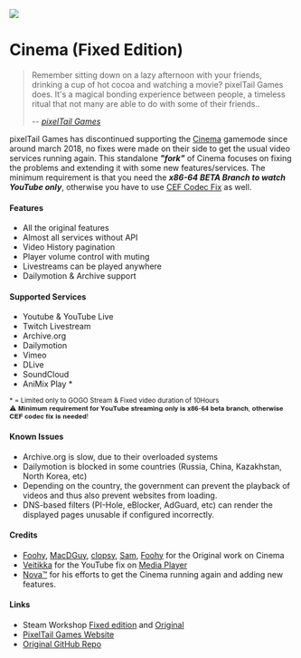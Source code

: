 [![](https://www.cloudflare.com/media/images/web-badges/cf-web-badges-f-1.png)](https://pages.cloudflare.com/)

Cinema (Fixed Edition)
======
> Remember sitting down on a lazy afternoon with your friends, drinking a cup of hot cocoa and watching a movie? pixelTail Games does. It's a magical bonding experience between people, a timeless ritual that not many are able to do with some of their friends..
>
> -- <cite>[pixelTail Games](https://github.com/pixeltailgames/)</cite>

pixelTail Games has discontinued supporting the [Cinema](https://github.com/pixeltailgames/cinema) gamemode since around march 2018, no fixes were made on their side to get the usual video services running again.
This standalone ***"fork"*** of Cinema focuses on fixing the problems and extending it with some new features/services. The minimum requirement is that you need the ***x86-64 BETA Branch to watch YouTube only***, otherwise you have to use [CEF Codec Fix](https://github.com/solsticegamestudios/GModCEFCodecFix) as well.

#### Features ####
* All the original features
* Almost all services without API
* Video History pagination
* Player volume control with muting
* Livestreams can be played anywhere
* Dailymotion & Archive support

#### Supported Services ####
* Youtube & YouTube Live
* Twitch Livestream
* Archive.org
* Dailymotion
* Vimeo
* DLive
* SoundCloud
* AniMix Play &#42;
<sub>
&#42; = Limited only to GOGO Stream & Fixed video duration of 10Hours <br />
⚠ 𝐌𝐢𝐧𝐢𝐦𝐮𝐦 𝐫𝐞𝐪𝐮𝐢𝐫𝐞𝐦𝐞𝐧𝐭 𝐟𝐨𝐫 𝐘𝐨𝐮𝐓𝐮𝐛𝐞 𝐬𝐭𝐫𝐞𝐚𝐦𝐢𝐧𝐠 𝐨𝐧𝐥𝐲 𝐢𝐬 𝐱𝟖𝟔-𝟔𝟒 𝐛𝐞𝐭𝐚 𝐛𝐫𝐚𝐧𝐜𝐡, 𝐨𝐭𝐡𝐞𝐫𝐰𝐢𝐬𝐞 𝐂𝐄𝐅 𝐜𝐨𝐝𝐞𝐜 𝐟𝐢𝐱 𝐢𝐬 𝐧𝐞𝐞𝐝𝐞𝐝!
</sub>

#### Known Issues ####
* Archive.org is slow, due to their overloaded systems
* Dailymotion is blocked in some countries (Russia, China, Kazakhstan, North Korea, etc)
* Depending on the country, the government can prevent the playback of videos and thus also prevent websites from loading.
* DNS-based filters (PI-Hole, eBlocker, AdGuard, etc) can render the displayed pages unusable if configured incorrectly.

#### Credits ####
* [Foohy](http://steamcommunity.com/profiles/76561197970525198), [MacDGuy](http://steamcommunity.com/profiles/76561197972354223), [clopsy](http://steamcommunity.com/profiles/76561197990944858), [Sam](http://steamcommunity.com/profiles/76561197991989781), [Foohy](http://steamcommunity.com/profiles/76561197997689747) for the Original work on Cinema
* [Veitikka](https://github.com/veitikka) for the YouTube fix on [Media Player](https://github.com/samuelmaddock/gm-mediaplayer/pull/34)
* [Nova™](https://steamcommunity.com/id/FarukGamer/) for his efforts to get the Cinema running again and adding new features.


#### Links ####
* Steam Workshop [Fixed edition](https://steamcommunity.com/sharedfiles/filedetails/?id=2419005587) and [Original](https://steamcommunity.com/sharedfiles/filedetails/?id=118824086)
* [PixelTail Games Website](https://www.pixeltailgames.com/cinema)
* [Original GitHub Repo](https://github.com/pixeltailgames/cinema)
